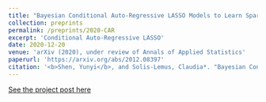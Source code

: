 ```yaml
---
title: "Bayesian Conditional Auto-Regressive LASSO Models to Learn Sparse Networks with Predictors"
collection: preprints
permalink: /preprints/2020-CAR
excerpt: 'Conditional Auto-Regressive LASSO'
date: 2020-12-20
venue: 'arXiv (2020), under review of Annals of Applied Statistics'
paperurl: 'https://arxiv.org/abs/2012.08397'
citation: '<b>Shen, Yunyi</b>, and Solis-Lemus, Claudia*. "Bayesian Conditional Auto-Regressive LASSO Models to Learn Sparse Networks with Predictors." arXiv (2020), under review of Annals of Applied Statistics.'
---
```


[See the project post here](https://yunyishen.ml/research/2020-Microbe)

